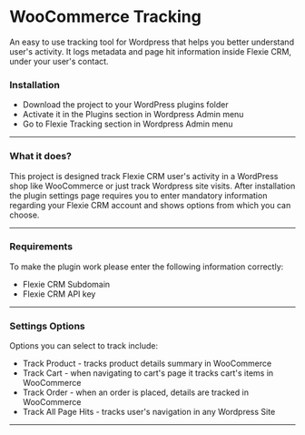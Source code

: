 # WooCommerce Tracking

An easy to use tracking tool for Wordpress that helps you better understand user's activity. It logs metadata and page hit information inside Flexie CRM, under your user's contact.

### Installation

* Download the project to your WordPress plugins folder
* Activate it in the Plugins section in Wordpress Admin menu
* Go to Flexie Tracking section in Wordpress Admin menu

---

### What it does?

This project is designed track Flexie CRM user's activity in a WordPress shop like WooCommerce or just track Wordpress site visits.
After installation the plugin settings page requires you to enter mandatory information regarding your Flexie CRM account and shows options from which you can choose. 

---

### Requirements

To make the plugin work please enter the following information correctly:

* Flexie CRM Subdomain
* Flexie CRM API key

---

### Settings Options

Options you can select to track include:

* Track Product - tracks product details summary in WooCommerce
* Track Cart - when navigating to cart's page it tracks cart's items in WooCommerce
* Track Order - when an order is placed, details are tracked in WooCommerce
* Track All Page Hits - tracks user's navigation in any Wordpress Site

---